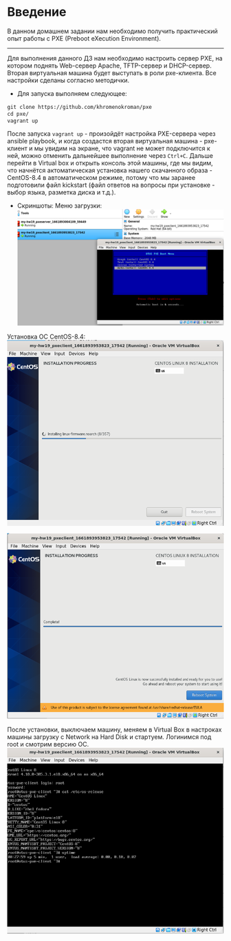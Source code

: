 # **Введение**

В данном домашнем задании нам необходимо получить практический опыт работы c PXE (Preboot eXecution Environment).

---

Для выполнения данного ДЗ нам необходимо настроить сервер PXE, на котором поднять Web-сервер Apache, TFTP-сервер и DHCP-сервер. Вторая виртуальная машина будет выступать в роли pxe-клиента. Все настройки сделаны согласно методички.

- Для запуска выполняем следующее:
```
git clone https://github.com/khromenokroman/pxe
cd pxe/
vagrant up
```

После запуска `vagrant up` - произойдёт настройка PXE-сервера через ansible playbook, и когда создастся вторая виртуальная машина - pxe-клиент и мы увидим на экране, что vagrant не может подключится к ней, можно отменить дальнейшее выполнение через `Ctrl+C`. Дальше перейти в Virtual box и открыть консоль этой машины, где мы видим, что начнётся актоматическая установка нашего скачанного образа - CentOS-8.4 в автоматическом режиме, потому что мы заранее подготовили файл kickstart (файл ответов на вопросы при установке - выбор языка, разметка диска и т.д.).

- Скриншоты:
Меню загрузки:
![alt text](/screenshots/1.png?raw=true "Screenshot2")

Установка ОС CentOS-8.4:
![alt text](/screenshots/2.png?raw=true "Screenshot2")

![alt text](/screenshots/3.png?raw=true "Screenshot3")

После установки, выключаем машину, меняем в Virtual Box в настроках машины загрузку с Network на Hard Disk и стартуем. Логинимся под root и смотрим версию OC.
![alt text](/screenshots/4.png?raw=true "Screenshot4")
